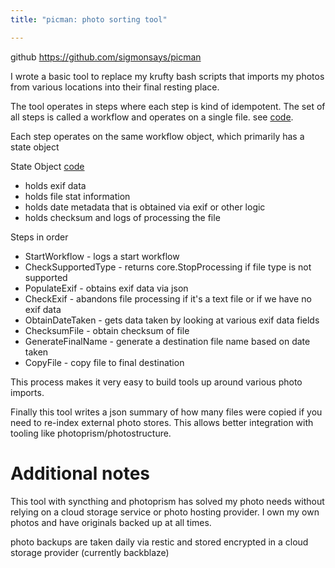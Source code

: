 ```yaml
---
title: "picman: photo sorting tool"

---
```


github https://github.com/sigmonsays/picman

I wrote a basic tool to replace my krufty bash scripts that imports my photos from various locations into
their final resting place.

The tool operates in steps where each step is kind of idempotent. The set of all steps is called
a workflow and operates on a single file. see [code](https://github.com/sigmonsays/picman/blob/dev/autosort/workflow.go#L18).

Each step operates on the same workflow object, which primarily has a state object

State Object [code](https://github.com/sigmonsays/picman/blob/dev/core/statefile.go#L26)
- holds exif data
- holds file stat information
- holds date metadata that is obtained via exif or other logic
- holds checksum and logs of processing the file

Steps in order
- StartWorkflow - logs a start workflow
- CheckSupportedType - returns core.StopProcessing if file type is not supported
- PopulateExif - obtains exif data via json
- CheckExif - abandons file processing if it's a text file or if we have no exif data
- ObtainDateTaken - gets data taken by looking at various exif data fields
- ChecksumFile - obtain checksum of file
- GenerateFinalName - generate a destination file name based on date taken
- CopyFile - copy file to final destination

This process makes it very easy to build tools up around various photo imports.

Finally this tool writes a json summary of how many files were copied if you need to re-index
external photo stores. This allows better integration with tooling like photoprism/photostructure.

# Additional notes

This tool with syncthing and photoprism has solved my photo needs without relying on a cloud storage
service or photo hosting provider. I own my own photos and have originals backed up at all times.

photo backups are taken daily via restic and stored encrypted in a cloud storage provider (currently backblaze)
